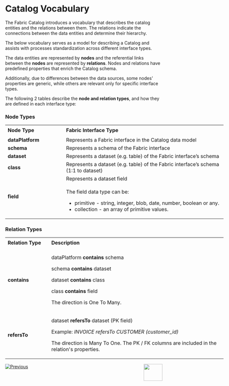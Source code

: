 # Catalog Vocabulary

The Fabric Catalog introduces a vocabulary that describes the catalog entities and the relations between them. The relations indicate the connections between the data entities and determine their hierarchy.

The below vocabulary serves as a model for describing a Catalog and assists with processes standardization across different interface types. 

The data entities are represented by **nodes** and the referential links between the **nodes** are represented by **relations**. Nodes and relations have predefined properties that enrich the Catalog schema. 

Additionally, due to differences between the data sources, some nodes' properties are generic, while others are relevant only for specific interface types.

The following 2 tables describe the **node and relation types**, and how they are defined in each interface type:

### Node Types

<table style="width: 700px;">
<tbody>
<tr style="height: 35px;">
<td style="width: 100px;"><strong>Node Type</strong></td>
<td style="width: 600px;"><strong>Fabric Interface Type</strong></td>
</tr>
<tr>
<td style="width: 189.703px;"><strong>dataPlatform</strong></td>
<td style="width: 321.297px;">Represents a Fabric interface in the Catalog data model</td>
</tr>
<tr>
<td style="width: 189.703px;"><strong>schema</strong></td>
<td style="width: 321.297px;">Represents a schema of the Fabric interface</td>
</tr>
<tr>
<td style="width: 189.703px;"><strong>dataset</strong></td>
<td style="width: 321.297px;">Represents a dataset (e.g. table) of the Fabric interface’s schema</td>
</tr>
<tr>
<td style="width: 189.703px;"><strong>class</strong></td>
<td style="width: 321.297px;">Represents a dataset (e.g. table) of the Fabric interface’s schema (1:1 to dataset)</td>
</tr>
<tr>
<td style="width: 189.703px;" rowspan="2"><strong>field</strong></td>
<td style="width: 321.297px;">Represents a dataset field</td>
</tr>
<tr>
<td style="width: 321.297px;">
<p>The field data type can be:</p>
<ul>
<li>primitive - string, integer, blob, date, number, boolean or any.</li>
<li>collection - an array of primitive values.</li>
</ul>
</td>
</tr>
</tbody>
</table>





### Relation Types

<table style="width: 700px;">
<tbody>
<tr style="height: 35px;">
<td width="100pxl"><strong>Relation Type</strong></td>
<td width="600pxl"><strong>Description</strong></td>
</tr>
<tr>
<td style="width: 20%; height: 184px;"><strong>contains</strong></td>
<td style="width: 80%; height: 46px;">
<p>dataPlatform <strong>contains</strong> schema</p>
<p>schema <strong>contains</strong> dataset</p>
<p>dataset <strong>contains</strong> class</p>
<p>class <strong>contains</strong> field</p>
<p>The direction is One To Many.</p>
</td>
</tr>
<tr>
<td style="width: 20%; height: 142px;"><strong>refersTo</strong></td>
<td style="width: 80%; height: 96px;">
<p>dataset <strong>refersTo</strong> dataset (PK field)</p>
<p>Example: <em>INVOICE refersTo CUSTOMER (customer_id)</em></p>
<p>The direction is Many To One. The PK / FK columns are included in the relation's properties.</p>
</td>
</tr>
</tbody>
</table>









[![Previous](/articles/images/Previous.png)](01_catalog_overview.md)[<img align="right" width="60" height="54" src="/articles/images/Next.png">](03_discovery_process.md) 

